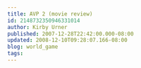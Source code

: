 ```yaml
---
title: AVP 2 (movie review)
id: 2148732350946331014
author: Kirby Urner
published: 2007-12-28T22:42:00.000-08:00
updated: 2008-12-10T09:28:07.166-08:00
blog: world_game
tags: 
---
```


